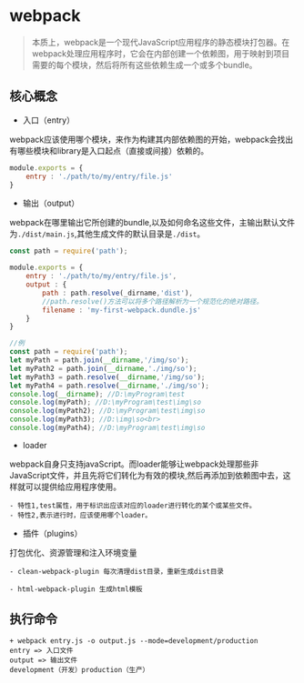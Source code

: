 # webpack

>  本质上，webpack是一个现代JavaScript应用程序的静态模块打包器。在webpack处理应用程序时，它会在内部创建一个依赖图，用于映射到项目需要的每个模块，然后将所有这些依赖生成一个或多个bundle。

## 核心概念

+ 入口（entry）

webpack应该使用哪个模块，来作为构建其内部依赖图的开始，webpack会找出有哪些模块和library是入口起点（直接或间接）依赖的。

```js
module.exports = {
    entry : './path/to/my/entry/file.js'
}
```

+ 输出（output）

webpack在哪里输出它所创建的bundle,以及如何命名这些文件，主输出默认文件为`./dist/main.js`,其他生成文件的默认目录是`./dist`。

```js
const path = require('path');

module.exports = {
    entry : './path/to/my/entry/file.js',
    output : {
        path : path.resolve(_dirname,'dist'),
        //path.resolve()方法可以将多个路径解析为一个规范化的绝对路径。
        filename : 'my-first-webpack.dundle.js'
    }
}

//例
const path = require('path'); 
let myPath = path.join(__dirname,'/img/so'); 
let myPath2 = path.join(__dirname,'./img/so'); 
let myPath3 = path.resolve(__dirname,'/img/so'); 
let myPath4 = path.resolve(__dirname,'./img/so'); 
console.log(__dirname); //D:\myProgram\test 
console.log(myPath); //D:\myProgram\test\img\so 
console.log(myPath2); //D:\myProgram\test\img\so 
console.log(myPath3); //D:\img\so<br> 
console.log(myPath4); //D:\myProgram\test\img\so
```

+ loader

webpack自身只支持javaScript。而loader能够让webpack处理那些非JavaScript文件，并且先将它们转化为有效的模块,然后再添加到依赖图中去，这样就可以提供给应用程序使用。

    - 特性1,test属性，用于标识出应该对应的loader进行转化的某个或某些文件。
    - 特性2,表示进行时，应该使用哪个loader。 

+ 插件（plugins）

打包优化、资源管理和注入环境变量

    - clean-webpack-plugin 每次清理dist目录，重新生成dist目录

    - html-webpack-plugin 生成html模板

## 执行命令

    + webpack entry.js -o output.js --mode=development/production
    entry => 入口文件    
    output => 输出文件
    development（开发）production（生产）